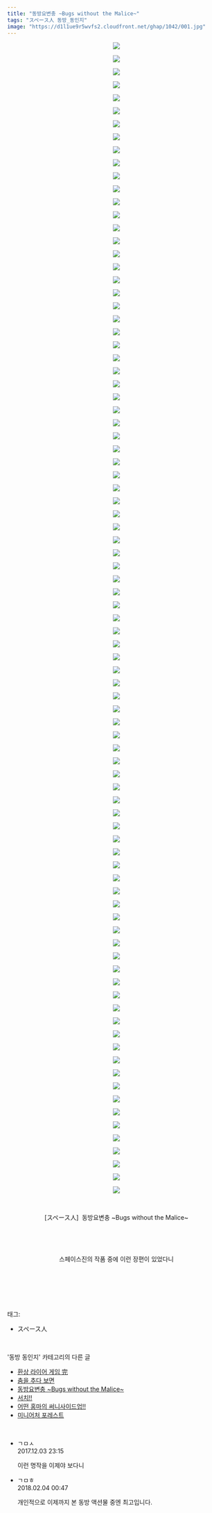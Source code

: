 ```yaml
---
title: "동방요변충 ~Bugs without the Malice~"
tags: "スペース人 동방_동인지"
image: "https://d1l1ue9r5wvfs2.cloudfront.net/ghap/1042/001.jpg"
---
```

<div class="article">
<p style="text-align: center; clear: none; float: none;"><img src="{{ site.imgserver9 }}/ghap/1042/001.jpg"/></p>
<p style="text-align: center; clear: none; float: none;"><img src="{{ site.imgserver9 }}/ghap/1042/002.jpg"/></p>
<p style="text-align: center; clear: none; float: none;"><img src="{{ site.imgserver9 }}/ghap/1042/003.jpg"/></p>
<p style="text-align: center; clear: none; float: none;"><img src="{{ site.imgserver9 }}/ghap/1042/004.jpg"/></p>
<p style="text-align: center; clear: none; float: none;"><img src="{{ site.imgserver9 }}/ghap/1042/005.jpg"/></p>
<p style="text-align: center; clear: none; float: none;"><img src="{{ site.imgserver9 }}/ghap/1042/006.jpg"/></p>
<p style="text-align: center; clear: none; float: none;"><img src="{{ site.imgserver9 }}/ghap/1042/007.jpg"/></p>
<p style="text-align: center; clear: none; float: none;"><img src="{{ site.imgserver9 }}/ghap/1042/008.jpg"/></p>
<p style="text-align: center; clear: none; float: none;"><img src="{{ site.imgserver9 }}/ghap/1042/009.jpg"/></p>
<p style="text-align: center; clear: none; float: none;"><img src="{{ site.imgserver9 }}/ghap/1042/010.jpg"/></p>
<p style="text-align: center; clear: none; float: none;"><img src="{{ site.imgserver9 }}/ghap/1042/011.jpg"/></p>
<p style="text-align: center; clear: none; float: none;"><img src="{{ site.imgserver9 }}/ghap/1042/012.jpg"/></p>
<p style="text-align: center; clear: none; float: none;"><img src="{{ site.imgserver9 }}/ghap/1042/013.jpg"/></p>
<p style="text-align: center; clear: none; float: none;"><img src="{{ site.imgserver9 }}/ghap/1042/014.jpg"/></p>
<p style="text-align: center; clear: none; float: none;"><img src="{{ site.imgserver9 }}/ghap/1042/015.jpg"/></p>
<p style="text-align: center; clear: none; float: none;"><img src="{{ site.imgserver9 }}/ghap/1042/016.jpg"/></p>
<p style="text-align: center; clear: none; float: none;"><img src="{{ site.imgserver9 }}/ghap/1042/017.jpg"/></p>
<p style="text-align: center; clear: none; float: none;"><img src="{{ site.imgserver9 }}/ghap/1042/018.jpg"/></p>
<p style="text-align: center; clear: none; float: none;"><img src="{{ site.imgserver9 }}/ghap/1042/019.jpg"/></p>
<p style="text-align: center; clear: none; float: none;"><img src="{{ site.imgserver9 }}/ghap/1042/020.jpg"/></p>
<p style="text-align: center; clear: none; float: none;"><img src="{{ site.imgserver9 }}/ghap/1042/021.jpg"/></p>
<p style="text-align: center; clear: none; float: none;"><img src="{{ site.imgserver9 }}/ghap/1042/022.jpg"/></p>
<p style="text-align: center; clear: none; float: none;"><img src="{{ site.imgserver9 }}/ghap/1042/023.jpg"/></p>
<p style="text-align: center; clear: none; float: none;"><img src="{{ site.imgserver9 }}/ghap/1042/024.jpg"/></p>
<p style="text-align: center; clear: none; float: none;"><img src="{{ site.imgserver9 }}/ghap/1042/025.jpg"/></p>
<p style="text-align: center; clear: none; float: none;"><img src="{{ site.imgserver9 }}/ghap/1042/026.jpg"/></p>
<p style="text-align: center; clear: none; float: none;"><img src="{{ site.imgserver9 }}/ghap/1042/027.jpg"/></p>
<p style="text-align: center; clear: none; float: none;"><img src="{{ site.imgserver9 }}/ghap/1042/028.jpg"/></p>
<p style="text-align: center; clear: none; float: none;"><img src="{{ site.imgserver9 }}/ghap/1042/029.jpg"/></p>
<p style="text-align: center; clear: none; float: none;"><img src="{{ site.imgserver9 }}/ghap/1042/030.jpg"/></p>
<p style="text-align: center; clear: none; float: none;"><img src="{{ site.imgserver9 }}/ghap/1042/031.jpg"/></p>
<p style="text-align: center; clear: none; float: none;"><img src="{{ site.imgserver9 }}/ghap/1042/032.jpg"/></p>
<p style="text-align: center; clear: none; float: none;"><img src="{{ site.imgserver9 }}/ghap/1042/033.jpg"/></p>
<p style="text-align: center; clear: none; float: none;"><img src="{{ site.imgserver9 }}/ghap/1042/034.jpg"/></p>
<p style="text-align: center; clear: none; float: none;"><img src="{{ site.imgserver9 }}/ghap/1042/035.jpg"/></p>
<p style="text-align: center; clear: none; float: none;"><img src="{{ site.imgserver9 }}/ghap/1042/036.jpg"/></p>
<p style="text-align: center; clear: none; float: none;"><img src="{{ site.imgserver9 }}/ghap/1042/037.jpg"/></p>
<p style="text-align: center; clear: none; float: none;"><img src="{{ site.imgserver9 }}/ghap/1042/038.jpg"/></p>
<p style="text-align: center; clear: none; float: none;"><img src="{{ site.imgserver9 }}/ghap/1042/039.jpg"/></p>
<p style="text-align: center; clear: none; float: none;"><img src="{{ site.imgserver9 }}/ghap/1042/040.jpg"/></p>
<p style="text-align: center; clear: none; float: none;"><img src="{{ site.imgserver9 }}/ghap/1042/041.jpg"/></p>
<p style="text-align: center; clear: none; float: none;"><img src="{{ site.imgserver9 }}/ghap/1042/042.jpg"/></p>
<p style="text-align: center; clear: none; float: none;"><img src="{{ site.imgserver9 }}/ghap/1042/043.jpg"/></p>
<p style="text-align: center; clear: none; float: none;"><img src="{{ site.imgserver9 }}/ghap/1042/044.jpg"/></p>
<p style="text-align: center; clear: none; float: none;"><img src="{{ site.imgserver9 }}/ghap/1042/045.jpg"/></p>
<p style="text-align: center; clear: none; float: none;"><img src="{{ site.imgserver9 }}/ghap/1042/046.jpg"/></p>
<p style="text-align: center; clear: none; float: none;"><img src="{{ site.imgserver9 }}/ghap/1042/047.jpg"/></p>
<p style="text-align: center; clear: none; float: none;"><img src="{{ site.imgserver9 }}/ghap/1042/048.jpg"/></p>
<p style="text-align: center; clear: none; float: none;"><img src="{{ site.imgserver9 }}/ghap/1042/049.jpg"/></p>
<p style="text-align: center; clear: none; float: none;"><img src="{{ site.imgserver9 }}/ghap/1042/050.jpg"/></p>
<p style="text-align: center; clear: none; float: none;"><img src="{{ site.imgserver9 }}/ghap/1042/051.jpg"/></p>
<p style="text-align: center; clear: none; float: none;"><img src="{{ site.imgserver9 }}/ghap/1042/052.jpg"/></p>
<p style="text-align: center; clear: none; float: none;"><img src="{{ site.imgserver9 }}/ghap/1042/053.jpg"/></p>
<p style="text-align: center; clear: none; float: none;"><img src="{{ site.imgserver9 }}/ghap/1042/054.jpg"/></p>
<p style="text-align: center; clear: none; float: none;"><img src="{{ site.imgserver9 }}/ghap/1042/055.jpg"/></p>
<p style="text-align: center; clear: none; float: none;"><img src="{{ site.imgserver9 }}/ghap/1042/056.jpg"/></p>
<p style="text-align: center; clear: none; float: none;"><img src="{{ site.imgserver9 }}/ghap/1042/057.jpg"/></p>
<p style="text-align: center; clear: none; float: none;"><img src="{{ site.imgserver9 }}/ghap/1042/058.jpg"/></p>
<p style="text-align: center; clear: none; float: none;"><img src="{{ site.imgserver9 }}/ghap/1042/059.jpg"/></p>
<p style="text-align: center; clear: none; float: none;"><img src="{{ site.imgserver9 }}/ghap/1042/060.jpg"/></p>
<p style="text-align: center; clear: none; float: none;"><img src="{{ site.imgserver9 }}/ghap/1042/061.jpg"/></p>
<p style="text-align: center; clear: none; float: none;"><img src="{{ site.imgserver9 }}/ghap/1042/062.jpg"/></p>
<p style="text-align: center; clear: none; float: none;"><img src="{{ site.imgserver9 }}/ghap/1042/063.jpg"/></p>
<p style="text-align: center; clear: none; float: none;"><img src="{{ site.imgserver9 }}/ghap/1042/064.jpg"/></p>
<p style="text-align: center; clear: none; float: none;"><img src="{{ site.imgserver9 }}/ghap/1042/065.jpg"/></p>
<p style="text-align: center; clear: none; float: none;"><img src="{{ site.imgserver9 }}/ghap/1042/066.jpg"/></p>
<p style="text-align: center; clear: none; float: none;"><img src="{{ site.imgserver9 }}/ghap/1042/067.jpg"/></p>
<p style="text-align: center; clear: none; float: none;"><img src="{{ site.imgserver9 }}/ghap/1042/068.jpg"/></p>
<p style="text-align: center; clear: none; float: none;"><img src="{{ site.imgserver9 }}/ghap/1042/069.jpg"/></p>
<p style="text-align: center; clear: none; float: none;"><img src="{{ site.imgserver9 }}/ghap/1042/070.jpg"/></p>
<p style="text-align: center; clear: none; float: none;"><img src="{{ site.imgserver9 }}/ghap/1042/071.jpg"/></p>
<p style="text-align: center; clear: none; float: none;"><img src="{{ site.imgserver9 }}/ghap/1042/072.jpg"/></p>
<p style="text-align: center; clear: none; float: none;"><img src="{{ site.imgserver9 }}/ghap/1042/073.jpg"/></p>
<p style="text-align: center; clear: none; float: none;"><img src="{{ site.imgserver9 }}/ghap/1042/074.jpg"/></p>
<p style="text-align: center; clear: none; float: none;"><img src="{{ site.imgserver9 }}/ghap/1042/075.jpg"/></p>
<p style="text-align: center; clear: none; float: none;"><img src="{{ site.imgserver9 }}/ghap/1042/076.jpg"/></p>
<p style="text-align: center; clear: none; float: none;"><img src="{{ site.imgserver9 }}/ghap/1042/077.jpg"/></p>
<p style="text-align: center; clear: none; float: none;"><img src="{{ site.imgserver9 }}/ghap/1042/078.jpg"/></p>
<p style="text-align: center; clear: none; float: none;"><img src="{{ site.imgserver9 }}/ghap/1042/079.jpg"/></p>
<p style="text-align: center; clear: none; float: none;"><img src="{{ site.imgserver9 }}/ghap/1042/080.jpg"/></p>
<p style="text-align: center; clear: none; float: none;"><img src="{{ site.imgserver9 }}/ghap/1042/081.jpg"/></p>
<p style="text-align: center; clear: none; float: none;"><img src="{{ site.imgserver9 }}/ghap/1042/082.jpg"/></p>
<p style="text-align: center; clear: none; float: none;"><img src="{{ site.imgserver9 }}/ghap/1042/083.jpg"/></p>
<p style="text-align: center; clear: none; float: none;"><img src="{{ site.imgserver9 }}/ghap/1042/084.jpg"/></p>
<p style="text-align: center; clear: none; float: none;"><img src="{{ site.imgserver9 }}/ghap/1042/085.jpg"/></p>
<p style="text-align: center; clear: none; float: none;"><img src="{{ site.imgserver9 }}/ghap/1042/086.jpg"/></p>
<p style="text-align: center; clear: none; float: none;"><img src="{{ site.imgserver9 }}/ghap/1042/087.jpg"/></p>
<p style="text-align: center; clear: none; float: none;"><img src="{{ site.imgserver9 }}/ghap/1042/088.jpg"/></p>
<p style="text-align: center; clear: none; float: none;"><img src="{{ site.imgserver9 }}/ghap/1042/089.jpg"/></p>
<p style="text-align: center; clear: none; float: none;"><br/></p>
<p style="text-align: center; clear: none; float: none;">[スペース人]  동방요변충 ~Bugs without the Malice~</p>
<p style="text-align: center; clear: none; float: none;"><br/></p>
<p style="text-align: center; clear: none; float: none;"><br/></p>
<p style="text-align: center; clear: none; float: none;">스페이스진의 작품 중에 이런 장편이 있었다니</p>
<p style="text-align: center; clear: none; float: none;"><br/></p>
<p><br/></p>
</div><br/>
<div class="tagTrail">
<p>태그: </p>
<ul>
<li>スペース人</li>
</ul>
</div><br/>
<div class="another">
<p>'동방 동인지' 카테고리의 다른 글</p>
<ul>
<li><a href="/ghap_1044">환상 라이어 게임 完</a></li>
<li><a href="/ghap_1043">춤을 추다 보면</a></li>
<li><a href="/ghap_1042">동방요변충 ~Bugs without the Malice~</a></li>
<li><a href="/ghap_1041">서치!!</a></li>
<li><a href="/ghap_1040">어떤 홍마의 써니사이드업!!</a></li>
<li><a href="/ghap_1039">미니어처 포레스트</a></li>
</ul>
</div><br/>
<div class="cb_module cb_fluid">
<div class="cb_wrt cb_profile">
<div class="comment">
<ul>
<li class="cb_thumb_off" id="comment15143998">
<div class="cb_comment_area">
<div class="cb_info_area">
<div class="cb_section">
<span class="cb_nick_name">ㄱㅁㅅ</span>
</div>
<div class="cb_section">
<span class="cb_date">2017.12.03 23:15 </span>
</div>
</div>
<div class="cb_dsc_comment">
<p class="cb_dsc">
											이런 명작을 이제야 보다니
										</p>
</div>
</div></li>
<li class="cb_thumb_off" id="comment15191258">
<div class="cb_comment_area">
<div class="cb_info_area">
<div class="cb_section">
<span class="cb_nick_name">ㄱㅁㅎ</span>
</div>
<div class="cb_section">
<span class="cb_date">2018.02.04 00:47 </span>
</div>
</div>
<div class="cb_dsc_comment">
<p class="cb_dsc">
											개인적으로 이제까지 본 동방 액션물 중엔 최고입니다.
										</p>
</div>
</div></li>
</ul>
</div>
</div><!-- commentList close -->
</div><br/>

